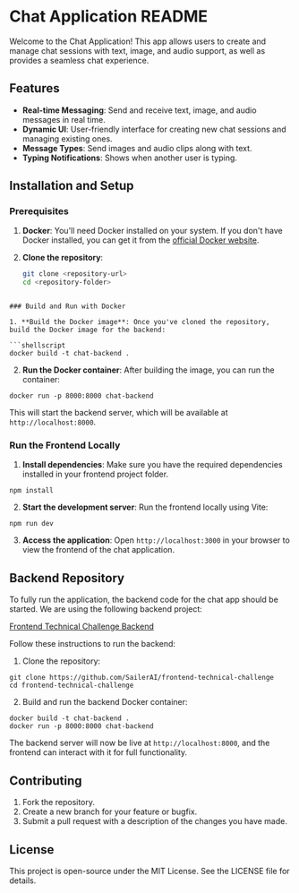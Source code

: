 # Chat Application README

Welcome to the Chat Application! This app allows users to create and manage chat sessions with text, image, and audio support, as well as provides a seamless chat experience.

## Features

- **Real-time Messaging**: Send and receive text, image, and audio messages in real time.
- **Dynamic UI**: User-friendly interface for creating new chat sessions and managing existing ones.
- **Message Types**: Send images and audio clips along with text.
- **Typing Notifications**: Shows when another user is typing.

## Installation and Setup

### Prerequisites

1. **Docker**: You'll need Docker installed on your system. If you don't have Docker installed, you can get it from the [official Docker website](https://www.docker.com/products/docker-desktop).

2. **Clone the repository**:
   ```bash
   git clone <repository-url>
   cd <repository-folder>
```

### Build and Run with Docker

1. **Build the Docker image**: Once you've cloned the repository, build the Docker image for the backend:

```shellscript
docker build -t chat-backend .
```


2. **Run the Docker container**: After building the image, you can run the container:

```shellscript
docker run -p 8000:8000 chat-backend
```

This will start the backend server, which will be available at `http://localhost:8000`.




### Run the Frontend Locally

1. **Install dependencies**: Make sure you have the required dependencies installed in your frontend project folder.

```shellscript
npm install
```


2. **Start the development server**: Run the frontend locally using Vite:

```shellscript
npm run dev
```


3. **Access the application**: Open `http://localhost:3000` in your browser to view the frontend of the chat application.


## Backend Repository

To fully run the application, the backend code for the chat app should be started. We are using the following backend project:

[Frontend Technical Challenge Backend](https://github.com/SailerAI/frontend-technical-challenge)

Follow these instructions to run the backend:

1. Clone the repository:

```shellscript
git clone https://github.com/SailerAI/frontend-technical-challenge
cd frontend-technical-challenge
```

2. Build and run the backend Docker container:

```shellscript
docker build -t chat-backend .
docker run -p 8000:8000 chat-backend
```

The backend server will now be live at `http://localhost:8000`, and the frontend can interact with it for full functionality.

## Contributing

1. Fork the repository.
2. Create a new branch for your feature or bugfix.
3. Submit a pull request with a description of the changes you have made.

## License

This project is open-source under the MIT License. See the LICENSE file for details.
